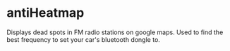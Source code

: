 # antiHeatmap
Displays dead spots in FM radio stations on google maps. Used to find the best frequency to set your car's bluetooth dongle to.
